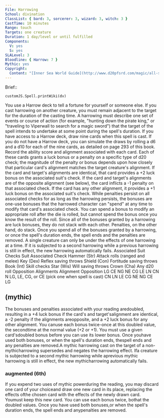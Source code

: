 ```yaml
---
File: Harrowing
School: divination
ClassList: { bard: 3, sorcerer: 3, wizard: 3, witch: 3 }
CastTime: 10 minutes
Range: touch
Targets: one creature
Duration: 1 day/level or until fulfilled
Components:
  V: yes
  S: yes
SLALevel: 3
Bloodline: { Harrow: 7 }
Mythic: yes
Copyright:
  Content: "[Inner Sea World Guide](http://www.d20pfsrd.com/magic/all-spells/h/harrowing)"
---
```

Brief:: 

```dataviewjs
customJS.Spell.printWiki(dv)
```

You use a Harrow deck to tell a fortune for yourself or someone else. If you cast harrowing on another creature, you must remain adjacent to the target for the duration of the casting time. A harrowing must describe one set of events or course of action (for example, "hunting down the pirate king," or "traveling to Viperwall to search for a magic sword") that the target of the spell intends to undertake at some point during the spell's duration. If you have access to a Harrow deck, draw nine cards when this spell is cast. If you do not have a Harrow deck, you can simulate the draws by rolling a d6 and a d10 for each of the nine cards, as detailed on page 293 of this book. Record the ability score and alignment associated with each card. Each of these cards grants a luck bonus or a penalty on a specific type of d20 check; the magnitude of the penalty or bonus depends upon how closely that particular card's alignment matches the target creature's alignment. If the card and target's alignments are identical, that card provides a +2 luck bonus on the associated suit's check. If the card and target's alignments are of the opposite alignment (see below), the card inflicts a -1 penalty on that associated check. If the card has any other alignment, it provides a +1 luck bonus on the associated suit's check. While penalties persist on all associated checks for as long as the harrowing persists, the bonuses are one-use bonuses that the harrowed character can "spend" at any time to modify that card's associated check. You can spend a bonus to modify an appropriate roll after the die is rolled, but cannot spend the bonus once you know the result of the roll. Since all of the bonuses granted by a harrowing are luck bonuses, they do not stack with each other. Penalties, on the other hand, do stack. Once you spend all of the bonuses granted by a harrowing, or once the spell's duration ends, the spell ends and the penalties are removed. A single creature can only be under the effects of one harrowing at a time. If it is subjected to a second harrowing while a previous harrowing is still in effect, the new harrowing automatically fails. Associated Suit Checks Suit Associated Check Hammer (Str) Attack rolls (ranged and melee) Key (Dex) Reflex saving throws Shield (Con) Fortitude saving throws Book (Int) Skill checks Star (Wis) Will saving throws Crown (Cha) Any d20 roll Opposition Alignments Alignment Opposition LG CE NG NE CG LE LN CN N LG, LE, CG, or CE (pick one when spell is cast) CN LN LE CG NE NG CE LG


## (mythic)

The bonuses and penalties associated with your reading aredoubled, resulting in a +4 luck bonus if the card's and target'salignment are identical, a -2 penalty if the alignments areopposite, and a +2 luck bonus for any other alignment. You canuse each bonus twice-once at this doubled value, the secondtime at the normal value (+2 or +1). You must use a given card'sdoubled bonus before you can use its lower bonus. Once youhave used both bonuses, or when the spell's duration ends, thespell ends and any penalties are removed.A mythic harrowing cast on the target of a non-mythicharrowing supersedes and negates the harrowing effect. Ifa creature is subjected to a second mythic harrowing while aprevious mythic harrowing is still in effect, the new mythicharrowing automatically fails.


### augmented (6th)

If you expend two uses of mythic powerduring the reading, you may discard one card of your choiceand draw one new card in its place, replacing the effects ofthe chosen card with the effects of the newly drawn card. Youmust keep this new card. You can use each bonus twice, bothat the doubled values. Once you have used both bonuses,or when the spell's duration ends, the spell ends and anypenalties are removed.
